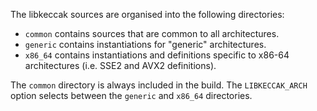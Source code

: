 The libkeccak sources are organised into the following directories:
 * `common` contains sources that are common to all architectures.
 * `generic` contains instantiations for "generic" architectures.
 * `x86_64` contains instantiations and definitions specific to x86-64
   architectures (i.e. SSE2 and AVX2 definitions).

The `common` directory is always included in the build.
The `LIBKECCAK_ARCH` option selects between the `generic` and `x86_64` directories.